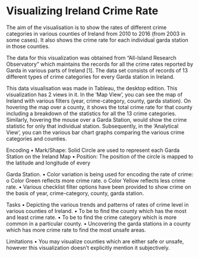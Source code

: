 # Visualizing Ireland Crime Rate

The aim of the visualisation is to show the rates of different crime categories in various counties of
Ireland from 2010 to 2016 (from 2003 in some cases). It also shows the crime rate for each individual
garda station in those counties.

The data for this visualization was obtained from “All-Island Research Observatory” which maintains
the records for all the crime rates reported by Garda in various parts of Ireland [1]. The data set
consists of records of 13 different types of crime categories for every Garda station in Ireland.

This data visualisation was made in Tableau, the desktop edition. This visualization has 2 views in it.
In the ‘Map View’, you can see the map of Ireland with various filters (year, crime-category, county,
garda station). On hovering the map over a county, it shows the total crime rate for that county
including a breakdown of the statistics for all the 13 crime categories. Similarly, hovering the mouse
over a Garda Station, would show the crime statistic for only that individual station. Subsequently, in
the ‘Analytical View’, you can the various bar chart graphs comparing the various crime categories
and counties.

Encoding
• Mark/Shape: Solid Circle are used to represent each Garda Station on the Ireland Map
• Position: The position of the circle is mapped to the latitude and longitude of every

Garda Station.
• Color variation is being used for encoding the rate of crime:
o Color Green reflects more crime rate.
o Color Yellow reflects less crime rate.
• Various checklist filter options have been provided to show crime on the basis of year,
crime-category, county, garda station.

Tasks
• Depicting the various trends and patterns of rates of crime level in various counties of
Ireland.
• To be to find the county which has the most and least crime rate.
• To be to find the crime category which is more common in a particular county.
• Uncovering the garda stations in a county which has more crime rate to find the most
unsafe areas.

Limitations
• You may visualize counties which are either safe or unsafe, however this visualization
doesn’t explicitly mention it subjectively.
